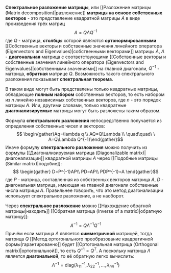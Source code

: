 **Спектральное разложение матрицы**, или [[Разложение матрицы (Matrix decomposition)|разложение]] **матрицы на основе собственных векторов** - это представление квадратной матрицы $A$ в виде произведения трёх матриц$$A=Q\Lambda Q^{-1}$$где $Q$ - матрица, **столбцы** которой являются **ортонормированными** [[Собственные векторы и собственные значения линейного оператора (Eigenvectors and Eigenvalues)|собственными векторами]] матрицы $A$, $\Lambda$ - **диагональная** матрица с соответствующими [[Собственные векторы и собственные значения линейного оператора (Eigenvectors and Eigenvalues)|собственными значениями]] на главной диагонали, $Q^{-1}$ - матрица, **обратная** матрице $Q$. Возможность такого спектрального разложения показывает **спектральная теорема**.

В таком виде могут быть представлены только квадратные матрицы, обладающие **полным набором** собственных векторов, то есть набором из $n$ линейно независимых собственных векторов, где $n$ - это порядок матрицы $A$. Или, другими словами, только квадратные **диагонализируемые** матрицы могут быть разложены таким образом.

Формула **спектрального разложения** непосредственно получается из определения собственных чисел и векторов:$$
\begin{gather}Aq=\lambda q \\ AQ=Q\Lambda \\ \quad\quad\ \ A=Q\Lambda Q^{-1}\end{gather}$$Иначе формулу **спектрального разложения** можно получить из формулы [[Диагонализируемая матрица (Diagonalizable matrix)|диагонализации]] квадратной матрицы $A$ через [[Подобные матрицы (Similar matrix)|подобие]]:$$
\begin{gather}
D=P^{-1}AP\\
PD=AP\\
PDP^{-1}=A
\end{gather}$$где $P$ - матрица, составленная из собственных векторов матрица $A$, $D$ - диагональная матрица, имеющая на главной диагонали собственные числа матрицы $A$. Правильнее говорить, что это метод диагонализации использует спектральное разложение, а не наоборот.

Через **спектральное разложение** можно [[Нахождение обратной матрицы|находить]] [[Обратная матрица (Inverse of a matrix)|обратную матрицу]]:$$A^{-1}=Q\Lambda^{-1}Q^{-1}$$Причём если матрица $A$ является **симметричной** матрицей, тогда матрица $Q$ [[Метод ортогонального преобразование квадратичной формы|гарантированно]] будет [[Ортогональная матрица (Orthogonal matrix)|ортогональной]], то есть $Q^{-1}=Q^T$. А поскольку матрица $\Lambda$ является **диагональной**, то её обратную легко вычислить:$$\Lambda^{-1}=\text{diag}( \lambda_{11}^{-1},\lambda_{22}^{-1},...,\lambda_{nn}^{-1})$$